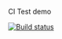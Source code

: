 CI Test demo

[![Build status](https://ci.appveyor.com/api/projects/status/twrcmqtvds0yd6k8?svg=true)](https://ci.appveyor.com/project/DedMaier/unit-2-rqt6b)